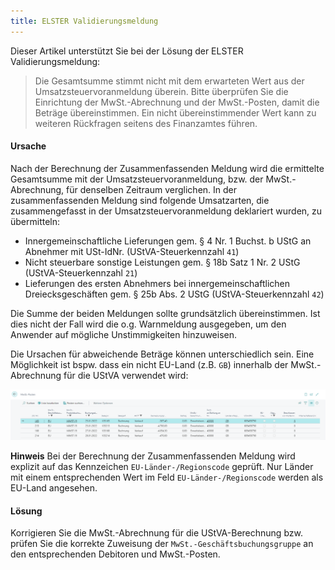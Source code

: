 ```yaml
---
title: ELSTER Validierungsmeldung
---
```

Dieser Artikel unterstützt Sie bei der Lösung der ELSTER Validierungsmeldung:

> Die Gesamtsumme stimmt nicht mit dem erwarteten Wert aus der Umsatzsteuervoranmeldung überein. Bitte überprüfen Sie die Einrichtung der MwSt.-Abrechnung und der MwSt.-Posten, damit die Beträge übereinstimmen. Ein nicht übereinstimmender Wert kann zu weiteren Rückfragen seitens des Finanzamtes führen.

#### Ursache

Nach der Berechnung der Zusammenfassenden Meldung wird die ermittelte Gesamtsumme mit der Umsatzsteuervoranmeldung, bzw. der MwSt.-Abrechnung, für denselben Zeitraum verglichen. In der zusammenfassenden Meldung sind folgende Umsatzarten, die zusammengefasst in der Umsatzsteuervoranmeldung deklariert wurden, zu übermitteln:
 - Innergemeinschaftliche Lieferungen gem. § 4 Nr. 1 Buchst. b UStG an Abnehmer mit USt-IdNr. (UStVA-Steuerkennzahl `41`)
 - Nicht steuerbare sonstige Leistungen gem. § 18b Satz 1 Nr. 2 UStG (UStVA-Steuerkennzahl `21`)
 - Lieferungen des ersten Abnehmers bei innergemeinschaftlichen Dreiecksgeschäften gem. § 25b Abs. 2 UStG (UStVA-Steuerkennzahl `42`)

Die Summe der beiden Meldungen sollte grundsätzlich übereinstimmen. Ist dies nicht der Fall wird die o.g. Warnmeldung ausgegeben, um den Anwender auf mögliche Unstimmigkeiten hinzuweisen.

Die Ursachen für abweichende Beträge können unterschiedlich sein. Eine Möglichkeit ist bspw. dass ein nicht EU-Land (z.B. `GB`) innerhalb der MwSt.-Abrechnung für die UStVA verwendet wird:

![MwSt.-Posten](/assets/images/365-business-eric/zmdo-does-not-match-ustva-amount.vat-entries.png)

<div class="alert alert-info">
    <i class="fa-duotone fa-thin fa-lightbulb fa-lg"></i>
    <strong>Hinweis</strong> Bei der Berechnung der Zusammenfassenden Meldung wird explizit auf das Kennzeichen <code>EU-Länder-/Regionscode</code> geprüft. Nur Länder mit einem entsprechenden Wert im Feld <code>EU-Länder-/Regionscode</code> werden als EU-Land angesehen.
</div>

#### Lösung

Korrigieren Sie die MwSt.-Abrechnung für die UStVA-Berechnung bzw. prüfen Sie die korrekte Zuweisung der `MwSt.-Geschäftsbuchungsgruppe` an den entsprechenden Debitoren und MwSt.-Posten.
